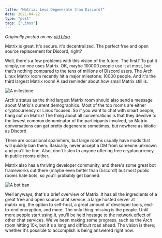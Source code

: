 ```yaml
---
title: "Matrix: Less Degenerate than Discord?"
date: 2021-04-22
type: "post"
tags: ["Linux"]
---
```



*Originally posted on my [old blog](https://git.exozy.me/Ta180m/blog/src/branch/main/_posts/2021-04-22-matrix-less-degenerate-than-discord.md)*


Matrix is great. It's secure. it's decentralized. The perfect free and open source replacement for Discord, right?

Well, there's a few problems with this vision of the future. The first? To put it simply, no one uses Matrix. OK, maybe 100000 people use it at most, but that's nothing compared to the tens of millions of Discord users. The Arch Linux Matrix room recently hit a major milestone: 10000 people. And it's the third largest Matrix room! A sad reminder about how small Matrix still is.

![A milestone](/images/arch-matrix-room.png)

Arch's status as the third largest Matrix room should also send a message about Matrix's current demographics. Most of the top rooms are either cryptocurrency or Linux focused. So if you want to chat with smart people, hang out on Matrix! The thing about all conversations is that they devolve to the lowest common denominator of the participants involved, so Matrix conversations can get pretty degenerate sometimes, but nowhere as idiotic as Discord.

There are occasional spammers, but large rooms usually have mods that will quickly ban them. Basically, never accept a DM from someone unknown and you'll be fine. Also, don't listen to anyone offering free cryptocurrency in public rooms either.

Matrix also has a thriving developer community, and there's some great bot frameworks out there (maybe even better than Discord!) but most public rooms hate bots, so you'll probably get banned.

![A bot ban](/images/matrix-bot-ban.png)

Well anyways, that's a brief overview of Matrix. It has all the ingredients of a great free and open source chat service: a large hosted server at matrix.org, the option to self-host, a great amount of developer tools, end-to-end encryption, and more. The only thing missing is the people. Until more people start using it, you'll be held hostage to the [network effect](https://en.wikipedia.org/wiki/Network_effect) of other chat services. We've been making some progress, such as the Arch room hitting 10k, but it's a long and difficult road ahead. The vision is there; whether it's possible to accomplish is being answered right now.


